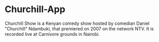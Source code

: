 # Churchill-App
Churchill Show is a Kenyan comedy show hosted by comedian Daniel "Churchill" Ndambuki, that premiered on 2007 on the network NTV. It is recorded live at Carnivore grounds in Nairobi.
